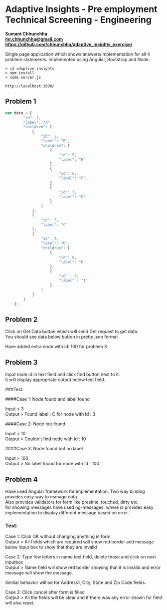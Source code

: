 # Adaptive Insights - Pre employment Technical Screening - Engineering

**Sumant Chhunchha**  
**mr.chhunchha@gmail.com**  
**https://github.com/chhunchha/adaptive_insights_exercise/**  

Single page application which shows answers/implementation for all 4 problem statements. 
Implemented using Angular, Bootstrap and Node.


```
> cd adaptive_insights
> npm install
> node server.js

http://localhost:3000/
```

## Problem 1

```javascript
var data = {  
        "id": 1,
        "label": "A",
        "children": [  
            {  
                "id": 2,
                "label": "B",
                "children": [  
                    {  
                        "id": 5,
                        "label": "E"
                    },
                    {  
                        "id": 6,
                        "label": "F"
                    },
                    {  
                        "id": 7,
                        "label": "G"
                    }
                ]
            },
            {  
                "id": 3,
                "label": "C"
            },
            {  
                "id": 4,
                "label": "D",
                "children": [  
                    {  
                        "id": 8,
                        "label": "H"
                    },
                    {  
                        "id" : 9,
                        "label" : "I"
                    }
                ]
            }
        ]
    };
```


## Problem 2

Click on Get Data button which will send Get request to get data.  
You should see data below button in pretty json format  

Have added extra node with id: 100 for problem 3 

## Problem 3

Input node id in text field and click find button next to it.  
It will display appropriate output below text field.

###Test:

####Case 1: Node found and label found

Input  > 3  
Output > Found label : C for node with Id : 3  

####Case 2: Node not found

Input  > 10  
Output > Couldn't find node with Id : 10  

####Case 3: Node found but no label

Input > 100  
Output > No label found for node with Id : 100  

## Problem 4

Have used Angular framework for implementation. Two way binding provides easy way to manage data.  
Also provides validators for form like prestine, touched, dirty etc.  
for showing messages have used ng-messages, where is provides easy implementation to display different message based on error.  

### Test:

Case 1: Click OK without changing anything in form.  
Output > All fields which are required will show red border and message below input box to show that they are invalid  


Case 2: Type few letters in name text field, delete those and click on next inputbox  
Output > Name field will show red border showing that it is invalid and error message will show the message.  


Similar behavior will be for Address1, City, State and Zip Code fields.

Case 3: Click cancel after form is filled  
Output > All the fields will be clear and if there was any error shown for field will also reset.  
